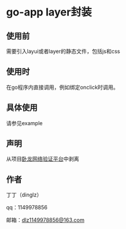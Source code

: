 # go-app layer封装

## 使用前

需要引入layui或者layer的静态文件，包括js和css

## 使用时

在go程序内直接调用，例如绑定onclick时调用。

## 具体使用

请参见example

## 声明

从项目[卧龙网络验证平台](https://gitee.com/dinglz/wolong-web-auth)中剥离

## 作者

丁丁（dinglz）

qq：1149978856

邮箱：dlz1149978856@163.com